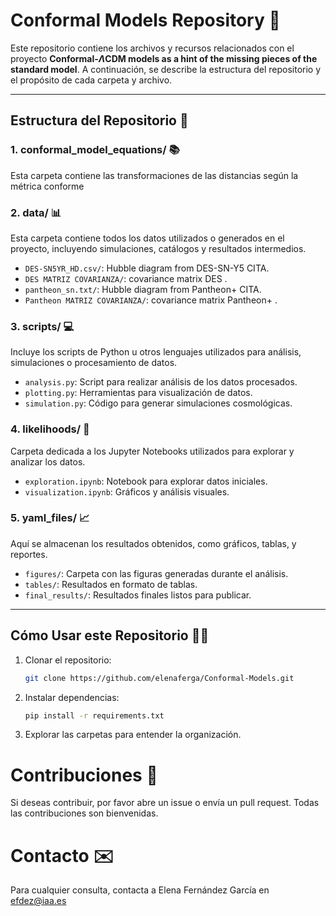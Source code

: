 # Conformal Models Repository 🌌

Este repositorio contiene los archivos y recursos relacionados con el proyecto **Conformal-$\Lambda$CDM models as a hint of the missing pieces of the standard model**. A continuación, se describe la estructura del repositorio y el propósito de cada carpeta y archivo.

---

## Estructura del Repositorio 📁

### **1. conformal_model_equations/** 📚
Esta carpeta contiene las transformaciones de las distancias según la métrica conforme

### **2. data/** 📊
Esta carpeta contiene todos los datos utilizados o generados en el proyecto, incluyendo simulaciones, catálogos y resultados intermedios.

- `DES-SN5YR_HD.csv/`: Hubble diagram from DES-SN-Y5 CITA.
-  `DES MATRIZ COVARIANZA/`: covariance matrix DES .
- `pantheon_sn.txt/`: Hubble diagram from Pantheon+ CITA.
- `Pantheon MATRIZ COVARIANZA/`: covariance matrix Pantheon+ .

### **3. scripts/** 💻
Incluye los scripts de Python u otros lenguajes utilizados para análisis, simulaciones o procesamiento de datos.

- `analysis.py`: Script para realizar análisis de los datos procesados.
- `plotting.py`: Herramientas para visualización de datos.
- `simulation.py`: Código para generar simulaciones cosmológicas.

### **4. likelihoods/** 📔
Carpeta dedicada a los Jupyter Notebooks utilizados para explorar y analizar los datos.

- `exploration.ipynb`: Notebook para explorar datos iniciales.
- `visualization.ipynb`: Gráficos y análisis visuales.

### **5. yaml_files/** 📈
Aquí se almacenan los resultados obtenidos, como gráficos, tablas, y reportes.

- `figures/`: Carpeta con las figuras generadas durante el análisis.
- `tables/`: Resultados en formato de tablas.
- `final_results/`: Resultados finales listos para publicar.

---

## Cómo Usar este Repositorio 🧑‍🔬

1. Clonar el repositorio:
   ```bash
   git clone https://github.com/elenaferga/Conformal-Models.git

2. Instalar dependencias:
   ```bash
   pip install -r requirements.txt

4. Explorar las carpetas para entender la organización.

# Contribuciones 🤝

Si deseas contribuir, por favor abre un issue o envía un pull request. Todas las contribuciones son bienvenidas.

# Contacto ✉️

Para cualquier consulta, contacta a Elena Fernández García en efdez@iaa.es
